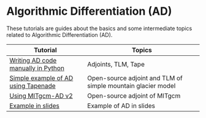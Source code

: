 # Algorithmic Differentiation (AD)

These tutorials are guides about the basics and some intermediate topics related to Algorithmic Differentiation (AD).

| Tutorial | Topics |
| -  | - |
| [Writing AD code manually in Python](./AD_tuts/tutorial_self_ad.ipynb) | Adjoints, TLM, Tape |
| [Simple example of AD using Tapenade](./AD_tuts/tutorial_tapenade_mountain_glacier.ipynb) | Open-source adjoint and TLM of simple mountain glacier model |
| [Using MITgcm-AD v2](./AD_tuts/tutorial_mitgcm_ad_v2.ipynb) | Open-source adjoint of MITgcm |
| [Example in slides](./AD_tuts/tutorial_slides_example.ipynb) | Example of AD in slides |
